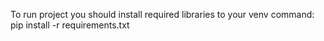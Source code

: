 To run project you should install required libraries to your venv command:
pip install -r requirements.txt

